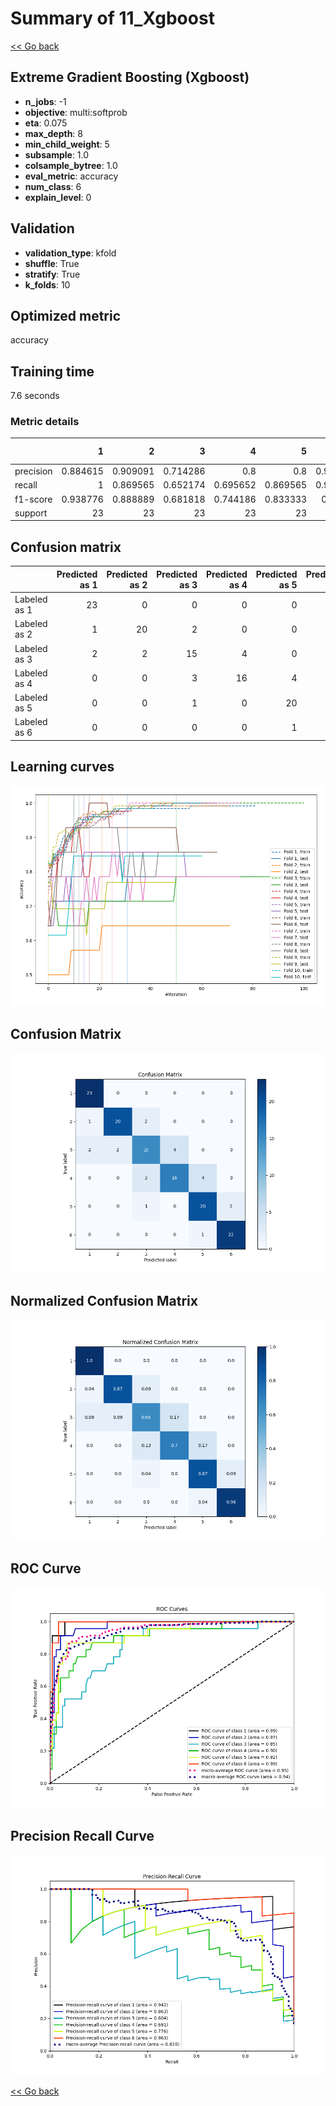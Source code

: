 # Summary of 11_Xgboost

[<< Go back](../README.md)


## Extreme Gradient Boosting (Xgboost)
- **n_jobs**: -1
- **objective**: multi:softprob
- **eta**: 0.075
- **max_depth**: 8
- **min_child_weight**: 5
- **subsample**: 1.0
- **colsample_bytree**: 1.0
- **eval_metric**: accuracy
- **num_class**: 6
- **explain_level**: 0

## Validation
 - **validation_type**: kfold
 - **shuffle**: True
 - **stratify**: True
 - **k_folds**: 10

## Optimized metric
accuracy

## Training time

7.6 seconds

### Metric details
|           |         1 |         2 |         3 |         4 |         5 |         6 |   accuracy |   macro avg |   weighted avg |   logloss |
|:----------|----------:|----------:|----------:|----------:|----------:|----------:|-----------:|------------:|---------------:|----------:|
| precision |  0.884615 |  0.909091 |  0.714286 |  0.8      |  0.8      |  0.916667 |    0.84058 |    0.837443 |       0.837443 |  0.971601 |
| recall    |  1        |  0.869565 |  0.652174 |  0.695652 |  0.869565 |  0.956522 |    0.84058 |    0.84058  |       0.84058  |  0.971601 |
| f1-score  |  0.938776 |  0.888889 |  0.681818 |  0.744186 |  0.833333 |  0.93617  |    0.84058 |    0.837195 |       0.837195 |  0.971601 |
| support   | 23        | 23        | 23        | 23        | 23        | 23        |    0.84058 |  138        |     138        |  0.971601 |


## Confusion matrix
|              |   Predicted as 1 |   Predicted as 2 |   Predicted as 3 |   Predicted as 4 |   Predicted as 5 |   Predicted as 6 |
|:-------------|-----------------:|-----------------:|-----------------:|-----------------:|-----------------:|-----------------:|
| Labeled as 1 |               23 |                0 |                0 |                0 |                0 |                0 |
| Labeled as 2 |                1 |               20 |                2 |                0 |                0 |                0 |
| Labeled as 3 |                2 |                2 |               15 |                4 |                0 |                0 |
| Labeled as 4 |                0 |                0 |                3 |               16 |                4 |                0 |
| Labeled as 5 |                0 |                0 |                1 |                0 |               20 |                2 |
| Labeled as 6 |                0 |                0 |                0 |                0 |                1 |               22 |

## Learning curves
![Learning curves](learning_curves.png)
## Confusion Matrix

![Confusion Matrix](confusion_matrix.png)


## Normalized Confusion Matrix

![Normalized Confusion Matrix](confusion_matrix_normalized.png)


## ROC Curve

![ROC Curve](roc_curve.png)


## Precision Recall Curve

![Precision Recall Curve](precision_recall_curve.png)



[<< Go back](../README.md)
